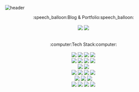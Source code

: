 
![header](https://capsule-render.vercel.app/api?type=waving&color=timeGradient&fontColor=ffffff&height=300&section=header&text=Welcome&fontSize=90&desc=Hyewon's%20Github%20Profile)


<div align="center">
	:speech_balloon:Blog & Portfolio:speech_balloon:
</div>
<br>
<div align="center">	  
	<a href="https://medium.com/@kimhy0434" target="_blank"><img src="https://img.shields.io/badge/Medium-lightgray?style=flat&logo=medium&logoColor=white" /></a>
	<a href="https://brissy.tistory.com/" target="_blank"><img src="https://img.shields.io/badge/Tistory Blog-ffb13b?style=flat&logo=tistory&logoColor=white"/></a>
<!-- 	<a href="https://pushy-paste-a53.notion.site/Kim-Hyewon-6eed17557ee749c9b7a8853d65013a40" target="_blank"><img src="https://img.shields.io/badge/Notion-0769AD?style=flat&logo=notion&logoColor=white"/></a> -->
	
</div>

<br>
<br>
<div align="center">
	:computer:Tech Stack:computer:
</div>
<br>
<div align="center">
	<img src="https://img.shields.io/badge/Node.js-339933?style=flat&logo=Node.js&logoColor=white">
	<img src="https://img.shields.io/badge/Next.js-000000?style=flat&logo=Next.js&logoColor=white">
	<img src="https://img.shields.io/badge/NestJs-E0234E?style=flat&logo=NestJs&logoColor=white">
	<img src="https://img.shields.io/badge/React-61DAFB?style=flat&logo=React&logoColor=white"> 
	<br>
	<img src="https://img.shields.io/badge/Java-007396?style=flat&logo=Conda-Forge&logoColor=white">
	<img src="https://img.shields.io/badge/Python-3776AB?style=flat&logo=Python&logoColor=white">
	<img src="https://img.shields.io/badge/Spring Framework-6DB33F?style=flat&logo=Spring&logoColor=white">
	<img src="https://img.shields.io/badge/SpringBoot-ffc845?style=flat&logo=Spring Boot&logoColor=white">
	<br>
	<img src="https://img.shields.io/badge/Mybatis-F7DF1E?style=flat&logo=mega&logoColor=white">
	<img src="https://img.shields.io/badge/Tomcat-d20962?style=flat&logo=Apache Tomcat&logoColor=white">
	<br>	
	<img src="https://img.shields.io/badge/Javascript-F7DF1E?style=flat&logo=Javascript&logoColor=white">
	<img src="https://img.shields.io/badge/Typescript-3178C6?style=flat&logo=Typescript&logoColor=white"> 
	<img src="https://img.shields.io/badge/HTML5-E34F26?style=flat&logo=HTML5&logoColor=white">
	<img src="https://img.shields.io/badge/jQuery-0769AD?style=flat&logo=jQuery&logoColor=white">
	<br>
	<img src="https://img.shields.io/badge/Oracle-F80000?style=flat&logo=Oracle&logoColor=white">
	<img src="https://img.shields.io/badge/PostgreSQL-4169E1?style=flat&logo=PostgreSQL&logoColor=white">
	<img src="https://img.shields.io/badge/Prisma-2D3748?style=flat&logo=Prisma&logoColor=white">
	<br>
	<img src="https://img.shields.io/badge/Linux-333333?style=flat&logo=Linux&logoColor=white">
	<img src="https://img.shields.io/badge/Docker-0db7ed?style=flat&logo=Docker&logoColor=white">
	<img src="https://img.shields.io/badge/Nginx-34be5b?style=flat&logo=Nginx&logoColor=white">
	<img src="https://img.shields.io/badge/AWS-FF9900?style=flat&logo=amazonaws&logoColor=white">
 	
</div>
<br>
